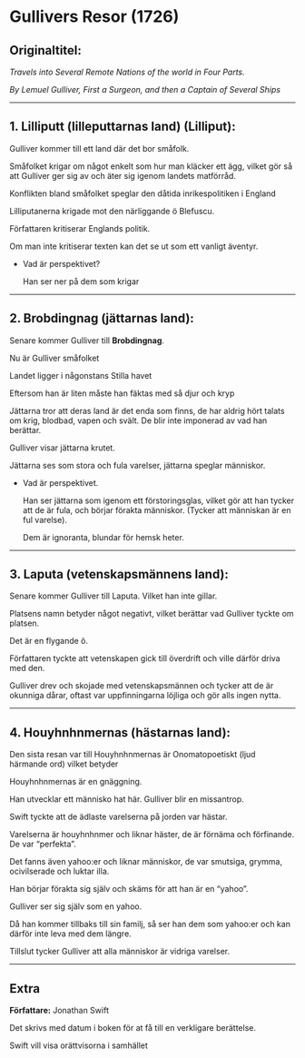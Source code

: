 # Gullivers Resor (1726)

## **Originaltitel:**

*Travels into Several Remote Nations of the world in Four Parts.*

*By Lemuel Gulliver, First a Surgeon, and then a Captain of Several Ships*

---

## 1. Lilliputt (lilleputtarnas land) (Lilliput):

Gulliver kommer till ett land där det bor småfolk.

Småfolket krigar om något enkelt som hur man kläcker ett ägg, vilket gör så att Gulliver ger sig av och äter sig igenom landets matförråd.

Konflikten bland småfolket speglar den dåtida inrikespolitiken i England

Lilliputanerna krigade mot den närliggande ö Blefuscu.

Författaren kritiserar Englands politik.

Om man inte kritiserar texten kan det se ut som ett vanligt äventyr.

- Vad är perspektivet?
    
    Han ser ner på dem som krigar
    

---

## 2. Brobdingnag (jättarnas land):

Senare kommer Gulliver till **Brobdingnag**. 

Nu är Gulliver småfolket

Landet ligger i någonstans Stilla havet

Eftersom han är liten måste han fäktas med så djur och kryp

Jättarna tror att deras land är det enda som finns, de har aldrig hört talats om krig, blodbad, vapen och svält. De blir inte imponerad av vad han berättar.

Gulliver visar jättarna krutet.

Jättarna ses som stora och fula varelser, jättarna speglar människor. 

- Vad är perspektivet.
    
    Han ser jättarna som igenom ett förstoringsglas, vilket gör att han tycker att de är fula, och börjar förakta människor. (Tycker att människan är en ful varelse).
    
    Dem är ignoranta, blundar för hemsk heter.
    

---

## 3. Laputa (vetenskapsmännens land):

Senare kommer Gulliver till Laputa. Vilket han inte gillar. 

Platsens namn betyder något negativt, vilket berättar vad Gulliver tyckte om platsen.

Det är en flygande ö.

Författaren tyckte att vetenskapen gick till överdrift och ville därför driva med den.

Gulliver drev och skojade med vetenskapsmännen och tycker att de är okunniga dårar, oftast var uppfinningarna löjliga och gör alls ingen nytta.

---

## 4. Houyhnhnmernas (hästarnas land):

Den sista resan var till Houyhnhnmernas är Onomatopoetiskt (ljud härmande ord) vilket betyder

Houyhnhnmernas är en gnäggning.

Han utvecklar ett människo hat här. Gulliver blir en missantrop.

Swift tyckte att de ädlaste varelserna på jorden var hästar.

Varelserna är houyhnhnmer och liknar häster, de är förnäma och förfinande. De var “perfekta”.

Det fanns även yahoo:er och liknar människor, de var smutsiga, grymma, ocivilserade och luktar illa.

Han börjar förakta sig själv och skäms för att han är en “yahoo”.

Gulliver ser sig själv som en yahoo.

Då han kommer tillbaks till sin familj, så ser han dem som yahoo:er och kan därför inte leva med dem längre.

Tillslut tycker Gulliver att alla människor är vidriga varelser.

---

## Extra

**Författare:** Jonathan Swift

Det skrivs med datum i boken för at få till en verkligare berättelse.

Swift vill visa orättvisorna i samhället